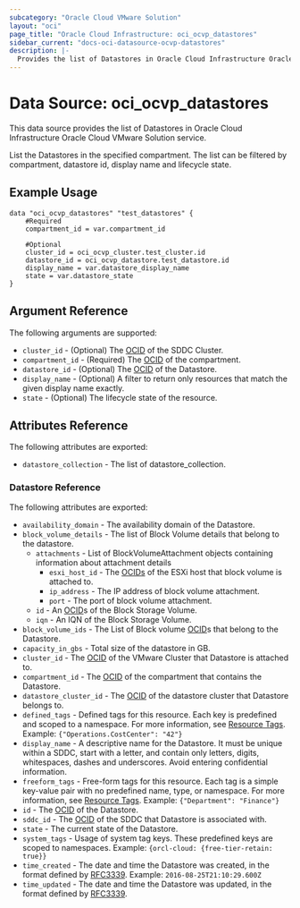 ```yaml
---
subcategory: "Oracle Cloud VMware Solution"
layout: "oci"
page_title: "Oracle Cloud Infrastructure: oci_ocvp_datastores"
sidebar_current: "docs-oci-datasource-ocvp-datastores"
description: |-
  Provides the list of Datastores in Oracle Cloud Infrastructure Oracle Cloud VMware Solution service
---
```


# Data Source: oci_ocvp_datastores
This data source provides the list of Datastores in Oracle Cloud Infrastructure Oracle Cloud VMware Solution service.

List the Datastores in the specified compartment. The list can be filtered
by compartment, datastore id, display name and lifecycle state.


## Example Usage

```hcl
data "oci_ocvp_datastores" "test_datastores" {
	#Required
	compartment_id = var.compartment_id

	#Optional
	cluster_id = oci_ocvp_cluster.test_cluster.id
	datastore_id = oci_ocvp_datastore.test_datastore.id
	display_name = var.datastore_display_name
	state = var.datastore_state
}
```

## Argument Reference

The following arguments are supported:

* `cluster_id` - (Optional) The [OCID](https://docs.cloud.oracle.com/iaas/Content/General/Concepts/identifiers.htm) of the SDDC Cluster. 
* `compartment_id` - (Required) The [OCID](https://docs.cloud.oracle.com/iaas/Content/General/Concepts/identifiers.htm) of the compartment.
* `datastore_id` - (Optional) The [OCID](https://docs.cloud.oracle.com/iaas/Content/General/Concepts/identifiers.htm) of the Datastore. 
* `display_name` - (Optional) A filter to return only resources that match the given display name exactly.
* `state` - (Optional) The lifecycle state of the resource.


## Attributes Reference

The following attributes are exported:

* `datastore_collection` - The list of datastore_collection.

### Datastore Reference

The following attributes are exported:

* `availability_domain` - The availability domain of the Datastore. 
* `block_volume_details` - The list of Block Volume details that belong to the datastore. 
	* `attachments` - List of BlockVolumeAttachment objects containing information about attachment details
		* `esxi_host_id` - The [OCIDs](https://docs.cloud.oracle.com/iaas/Content/General/Concepts/identifiers.htm) of the ESXi host that block volume is attached to. 
		* `ip_address` - The IP address of block volume attachment.
		* `port` - The port of block volume attachment.
	* `id` - An [OCID](https://docs.cloud.oracle.com/iaas/Content/General/Concepts/identifiers.htm)s of the Block Storage Volume.
	* `iqn` - An IQN of the Block Storage Volume.
* `block_volume_ids` - The List of Block volume [OCID](https://docs.cloud.oracle.com/iaas/Content/General/Concepts/identifiers.htm)s that belong to the Datastore. 
* `capacity_in_gbs` - Total size of the datastore in GB.
* `cluster_id` - The [OCID](https://docs.cloud.oracle.com/iaas/Content/General/Concepts/identifiers.htm) of the VMware Cluster that Datastore is attached to. 
* `compartment_id` - The [OCID](https://docs.cloud.oracle.com/iaas/Content/General/Concepts/identifiers.htm) of the compartment that contains the Datastore. 
* `datastore_cluster_id` - The [OCID](https://docs.cloud.oracle.com/iaas/Content/General/Concepts/identifiers.htm) of the datastore cluster that Datastore belongs to. 
* `defined_tags` - Defined tags for this resource. Each key is predefined and scoped to a namespace. For more information, see [Resource Tags](https://docs.cloud.oracle.com/iaas/Content/General/Concepts/resourcetags.htm).  Example: `{"Operations.CostCenter": "42"}` 
* `display_name` - A descriptive name for the Datastore. It must be unique within a SDDC, start with a letter, and contain only letters, digits, whitespaces, dashes and underscores. Avoid entering confidential information. 
* `freeform_tags` - Free-form tags for this resource. Each tag is a simple key-value pair with no predefined name, type, or namespace. For more information, see [Resource Tags](https://docs.cloud.oracle.com/iaas/Content/General/Concepts/resourcetags.htm).  Example: `{"Department": "Finance"}` 
* `id` - The [OCID](https://docs.cloud.oracle.com/iaas/Content/General/Concepts/identifiers.htm) of the Datastore. 
* `sddc_id` - The [OCID](https://docs.cloud.oracle.com/iaas/Content/General/Concepts/identifiers.htm) of the SDDC that Datastore is associated with. 
* `state` - The current state of the Datastore.
* `system_tags` - Usage of system tag keys. These predefined keys are scoped to namespaces. Example: `{orcl-cloud: {free-tier-retain: true}}` 
* `time_created` - The date and time the Datastore was created, in the format defined by [RFC3339](https://tools.ietf.org/html/rfc3339). Example: `2016-08-25T21:10:29.600Z` 
* `time_updated` - The date and time the Datastore was updated, in the format defined by [RFC3339](https://tools.ietf.org/html/rfc3339). 

